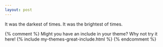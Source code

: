 ```yaml
---
layout: post
---
```


It was the darkest of times. It was the brightest of times.

{% comment %}
Might you have an include in your theme? Why not try it here!
{% include my-themes-great-include.html %}
{% endcomment %}


